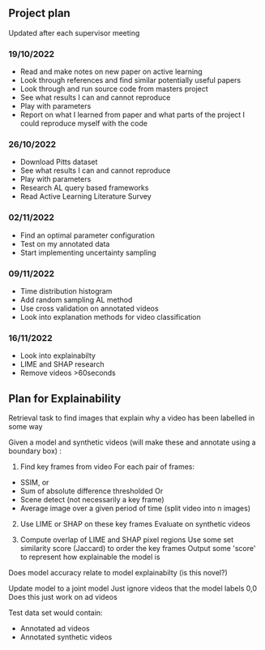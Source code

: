 ## Project plan

Updated after each supervisor meeting

### 19/10/2022

- Read and make notes on new paper on active learning
- Look through references and find similar potentially useful papers
- Look through and run source code from masters project
- See what results I can and cannot reproduce
- Play with parameters
- Report on what I learned from paper and what parts of the project I could reproduce myself with the code

### 26/10/2022

- Download Pitts dataset
- See what results I can and cannot reproduce
- Play with parameters
- Research AL query based frameworks
- Read Active Learning Literature Survey

### 02/11/2022

- Find an optimal parameter configuration
- Test on my annotated data
- Start implementing uncertainty sampling

### 09/11/2022

- Time distribution histogram
- Add random sampling AL method
- Use cross validation on annotated videos
- Look into explanation methods for video classification

### 16/11/2022

- Look into explainabilty
- LIME and SHAP research
- Remove videos >60seconds

## Plan for Explainability

Retrieval task to find images that explain why a video has been labelled in some way

Given a model and synthetic videos (will make these and annotate using a boundary box) :



1. Find key frames from video
For each pair of frames:
- SSIM, or
- Sum of absolute difference thresholded
Or
- Scene detect (not necessarily a key frame)
- Average image over a given period of time (split video into n images)

2. Use LIME or SHAP on these key frames
Evaluate on synthetic videos

3. Compute overlap of LIME and SHAP pixel regions
Use some set similarity score (Jaccard) to order the key frames
Output some 'score' to represent how explainable the model is



Does model accuracy relate to model explainabilty (is this novel?)

Update model to a joint model
Just ignore videos that the model labels 0,0
Does this just work on ad videos

Test data set would contain:
- Annotated ad videos
- Annotated synthetic videos
